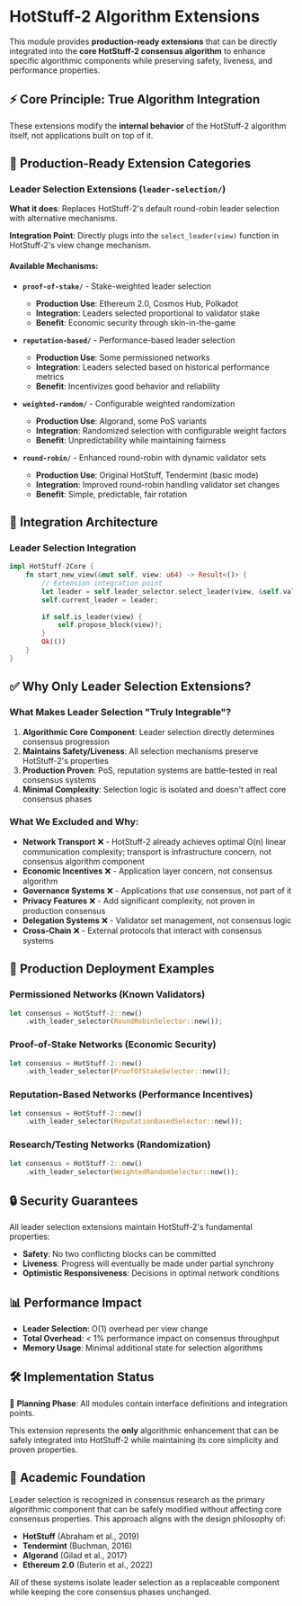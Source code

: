 # HotStuff-2 Algorithm Extensions

This module provides **production-ready extensions** that can be directly integrated into the **core HotStuff-2 consensus algorithm** to enhance specific algorithmic components while preserving safety, liveness, and performance properties.

## ⚡ Core Principle: True Algorithm Integration

These extensions modify the **internal behavior** of the HotStuff-2 algorithm itself, not applications built on top of it.

## 🎯 Production-Ready Extension Categories

### **Leader Selection Extensions** (`leader-selection/`)

**What it does**: Replaces HotStuff-2's default round-robin leader selection with alternative mechanisms.

**Integration Point**: Directly plugs into the `select_leader(view)` function in HotStuff-2's view change mechanism.

#### Available Mechanisms:

- **`proof-of-stake/`** - Stake-weighted leader selection
  - **Production Use**: Ethereum 2.0, Cosmos Hub, Polkadot
  - **Integration**: Leaders selected proportional to validator stake
  - **Benefit**: Economic security through skin-in-the-game

- **`reputation-based/`** - Performance-based leader selection  
  - **Production Use**: Some permissioned networks
  - **Integration**: Leaders selected based on historical performance metrics
  - **Benefit**: Incentivizes good behavior and reliability

- **`weighted-random/`** - Configurable weighted randomization
  - **Production Use**: Algorand, some PoS variants
  - **Integration**: Randomized selection with configurable weight factors
  - **Benefit**: Unpredictability while maintaining fairness

- **`round-robin/`** - Enhanced round-robin with dynamic validator sets
  - **Production Use**: Original HotStuff, Tendermint (basic mode)
  - **Integration**: Improved round-robin handling validator set changes
  - **Benefit**: Simple, predictable, fair rotation

## 🔧 Integration Architecture

### Leader Selection Integration

```rust
impl HotStuff-2Core {
    fn start_new_view(&mut self, view: u64) -> Result<()> {
        // Extension integration point
        let leader = self.leader_selector.select_leader(view, &self.validator_set)?;
        self.current_leader = leader;
        
        if self.is_leader(view) {
            self.propose_block(view)?;
        }
        Ok(())
    }
}
```

## ✅ Why Only Leader Selection Extensions?

### What Makes Leader Selection "Truly Integrable"?

1. **Algorithmic Core Component**: Leader selection directly determines consensus progression
2. **Maintains Safety/Liveness**: All selection mechanisms preserve HotStuff-2's properties  
3. **Production Proven**: PoS, reputation systems are battle-tested in real consensus systems
4. **Minimal Complexity**: Selection logic is isolated and doesn't affect core consensus phases

### What We Excluded and Why:

- **Network Transport** ❌ - HotStuff-2 already achieves optimal O(n) linear communication complexity; transport is infrastructure concern, not consensus algorithm component
- **Economic Incentives** ❌ - Application layer concern, not consensus algorithm
- **Governance Systems** ❌ - Applications that *use* consensus, not part of it
- **Privacy Features** ❌ - Add significant complexity, not proven in production consensus
- **Delegation Systems** ❌ - Validator set management, not consensus logic
- **Cross-Chain** ❌ - External protocols that interact with consensus systems

## 🚀 Production Deployment Examples

### Permissioned Networks (Known Validators)

```rust
let consensus = HotStuff-2::new()
    .with_leader_selector(RoundRobinSelector::new());
```

### Proof-of-Stake Networks (Economic Security)

```rust
let consensus = HotStuff-2::new()
    .with_leader_selector(ProofOfStakeSelector::new());
```

### Reputation-Based Networks (Performance Incentives)

```rust
let consensus = HotStuff-2::new()
    .with_leader_selector(ReputationBasedSelector::new());
```

### Research/Testing Networks (Randomization)

```rust
let consensus = HotStuff-2::new()
    .with_leader_selector(WeightedRandomSelector::new());
```

## 🔒 Security Guarantees

All leader selection extensions maintain HotStuff-2's fundamental properties:
- **Safety**: No two conflicting blocks can be committed
- **Liveness**: Progress will eventually be made under partial synchrony
- **Optimistic Responsiveness**: Decisions in optimal network conditions

## 📊 Performance Impact

- **Leader Selection**: O(1) overhead per view change
- **Total Overhead**: < 1% performance impact on consensus throughput
- **Memory Usage**: Minimal additional state for selection algorithms

## 🛠️ Implementation Status

🚧 **Planning Phase**: All modules contain interface definitions and integration points.

This extension represents the **only** algorithmic enhancement that can be safely integrated into HotStuff-2 while maintaining its core simplicity and proven properties.

## 🔬 Academic Foundation

Leader selection is recognized in consensus research as the primary algorithmic component that can be safely modified without affecting core consensus properties. This approach aligns with the design philosophy of:

- **HotStuff** (Abraham et al., 2019)
- **Tendermint** (Buchman, 2016) 
- **Algorand** (Gilad et al., 2017)
- **Ethereum 2.0** (Buterin et al., 2022)

All of these systems isolate leader selection as a replaceable component while keeping the core consensus phases unchanged.